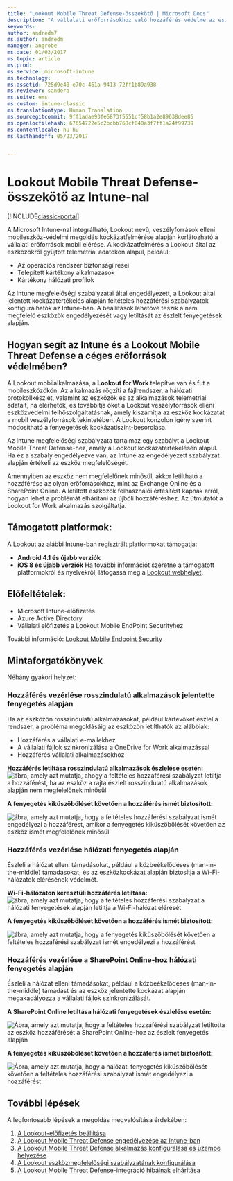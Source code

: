 ```yaml
---
title: "Lookout Mobile Threat Defense-összekötő | Microsoft Docs"
description: "A vállalati erőforrásokhoz való hozzáférés védelme az eszköz-, a hálózati és az alkalmazáskockázat alapján a Lookout Mobile Threat Defense-összekötővel."
keywords: 
author: andredm7
ms.author: andredm
manager: angrobe
ms.date: 01/03/2017
ms.topic: article
ms.prod: 
ms.service: microsoft-intune
ms.technology: 
ms.assetid: 725d9e40-e70c-461a-9413-72ff1b89a938
ms.reviewer: sandera
ms.suite: ems
ms.custom: intune-classic
ms.translationtype: Human Translation
ms.sourcegitcommit: 9ff1adae93fe6873f5551cf58b1a2e89638dee85
ms.openlocfilehash: 67654722e5c2bcbb768cf840a3f7ff1a24f99739
ms.contentlocale: hu-hu
ms.lasthandoff: 05/23/2017


---
```


# <a name="lookout-mobile-threat-defense-connector-with-intune"></a>Lookout Mobile Threat Defense-összekötő az Intune-nal

[!INCLUDE[classic-portal](../includes/classic-portal.md)]

A Microsoft Intune-nal integrálható, Lookout nevű, veszélyforrások elleni mobileszköz-védelmi megoldás kockázatfelmérése alapján korlátozható a vállalati erőforrások mobil elérése. A kockázatfelmérés a Lookout által az eszközökről gyűjtött telemetriai adatokon alapul, például:
- Az operációs rendszer biztonsági rései
- Telepített kártékony alkalmazások
- Kártékony hálózati profilok

Az Intune megfelelőségi szabályzatai által engedélyezett, a Lookout által jelentett kockázatértékelés alapján feltételes hozzáférési szabályzatok konfigurálhatók az Intune-ban. A beállítások lehetővé teszik a nem megfelelő eszközök engedélyezését vagy letiltását az észlelt fenyegetések alapján.

## <a name="how-do-intune-and-lookout-mobile-threat-defense-help-protect-company-resources"></a>Hogyan segít az Intune és a Lookout Mobile Threat Defense a céges erőforrások védelmében?
A Lookout mobilalkalmazása, a **Lookout for Work** telepítve van és fut a mobileszközökön. Az alkalmazás rögzíti a fájlrendszer, a hálózati protokollkészlet, valamint az eszközök és az alkalmazások telemetriai adatait, ha elérhetők, és továbbítja őket a Lookout veszélyforrások elleni eszközvédelmi felhőszolgáltatásnak, amely kiszámítja az eszköz kockázatát a mobil veszélyforrások tekintetében. A Lookout konzolon igény szerint módosítható a fenyegetések kockázatiszint-besorolása.  

Az Intune megfelelőségi szabályzata tartalmaz egy szabályt a Lookout Mobile Threat Defense-hez, amely a Lookout kockázatértékelésén alapul. Ha ez a szabály engedélyezve van, az Intune az engedélyezett szabályzat alapján értékeli az eszköz megfelelőségét.

Amennyiben az eszköz nem megfelelőnek minősül, akkor letiltható a hozzáférése az olyan erőforrásokhoz, mint az Exchange Online és a SharePoint Online. A letiltott eszközök felhasználói értesítést kapnak arról, hogyan lehet a problémát elhárítani az újbóli hozzáféréshez. Az útmutatót a Lookout for Work alkalmazás szolgáltatja.

## <a name="supported-platforms"></a>Támogatott platformok:
A Lookout az alábbi Intune-ban regisztrált platformokat támogatja:
* **Android 4.1 és újabb verziók**
* **iOS 8 és újabb verziók** Ha további információt szeretne a támogatott platformokról és nyelvekről, látogassa meg a [Lookout webhelyét](https://personal.support.lookout.com/hc/articles/114094140253).

## <a name="prerequisites"></a>Előfeltételek:
* Microsoft Intune-előfizetés
* Azure Active Directory
* Vállalati előfizetés a Lookout Mobile EndPoint Securityhez  

További információ: [Lookout Mobile Endpoint Security](https://www.lookout.com/products/mobile-endpoint-security)

## <a name="sample-scenarios"></a>Mintaforgatókönyvek
Néhány gyakori helyzet:

### <a name="control-access-based-on-threats-from-malicious-apps"></a>Hozzáférés vezérlése rosszindulatú alkalmazások jelentette fenyegetés alapján
Ha az eszközön rosszindulatú alkalmazásokat, például kártevőket észlel a rendszer, a probléma megoldásáig az eszközön letilthatók az alábbiak:
* Hozzáférés a vállalati e-mailekhez
* A vállalati fájlok szinkronizálása a OneDrive for Work alkalmazással
* Hozzáférés vállalati alkalmazásokhoz

**Hozzáférés letiltása rosszindulatú alkalmazások észlelése esetén:**
![ábra, amely azt mutatja, ahogy a feltételes hozzáférési szabályzat letiltja a hozzáférést, ha az eszköz a rajta észlelt rosszindulatú alkalmazások alapján nem megfelelőnek minősül](../media/mtp/malicious-apps-blocked.png)

**A fenyegetés kiküszöbölését követően a hozzáférés ismét biztosított:**

![ábra, amely azt mutatja, hogy a feltételes hozzáférési szabályzat ismét engedélyezi a hozzáférést, amikor a fenyegetés kiküszöbölését követően az eszköz ismét megfelelőnek minősül](../media/mtp/malicious-apps-unblocked.png)

### <a name="control-access-based-on-threat-to-network"></a>Hozzáférés vezérlése hálózati fenyegetés alapján
Észleli a hálózat elleni támadásokat, például a közbeékelődéses (man-in-the-middle) támadásokat, és az eszközkockázat alapján biztosítja a Wi-Fi-hálózatok elérésének védelmét.

**Wi-Fi-hálózaton keresztüli hozzáférés letiltása:**
![ábra, amely azt mutatja, hogy a feltételes hozzáférési szabályzat a hálózati fenyegetések alapján letiltja a Wi-Fi-hálózat elérését](../media/mtp/network-wifi-blocked.png)

**A fenyegetés kiküszöbölését követően a hozzáférés ismét biztosított:**

![ábra, amely azt mutatja, hogy a fenyegetés kiküszöbölését követően a feltételes hozzáférési szabályzat ismét engedélyezi a hozzáférést](../media/mtp/network-wifi-unblocked.png)
### <a name="control-access-to-sharepoint-online-based-on-threat-to-network"></a>Hozzáférés vezérlése a SharePoint Online-hoz hálózati fenyegetés alapján

Észleli a hálózat elleni támadásokat, például a közbeékelődéses (man-in-the-middle) támadást és az eszköz jelentette kockázat alapján megakadályozza a vállalati fájlok szinkronizálását.

**A SharePoint Online letiltása hálózati fenyegetések észlelése esetén:**

![Ábra, amely azt mutatja, hogy a feltételes hozzáférési szabályzat letiltotta az eszköz hozzáférését a SharePoint Online-hoz az észlelt fenyegetés alapján](../media/mtp/network-spo-blocked.png)


**A fenyegetés kiküszöbölését követően a hozzáférés ismét biztosított:**

![Ábra, amely azt mutatja, hogy a hálózati fenyegetés kiküszöbölését követően a feltételes hozzáférési szabályzat ismét engedélyezi a hozzáférést](../media/mtp/network-spo-unblocked.png)

## <a name="next-steps"></a>További lépések
A legfontosabb lépések a megoldás megvalósítása érdekében:
1.    [A Lookout-előfizetés beállítása](setup-your-lookout-mtd-subscription.md)
2.    [A Lookout Mobile Threat Defense engedélyezése az Intune-ban](enable-lookout-mtd-connection.md)
3.  [A Lookout Mobile Threat Defense alkalmazás konfigurálása és üzembe helyezése](configure-deploy-lookout-for-work-app.md)
4.    [A Lookout eszközmegfelelőségi szabályzatának konfigurálása](create-lookout-device-compliance-policy.md)
5.    [A Lookout Mobile Threat Defense-integráció hibáinak elhárítása](/intune-classic/troubleshoot/device-threat-protection-troubleshooting)

